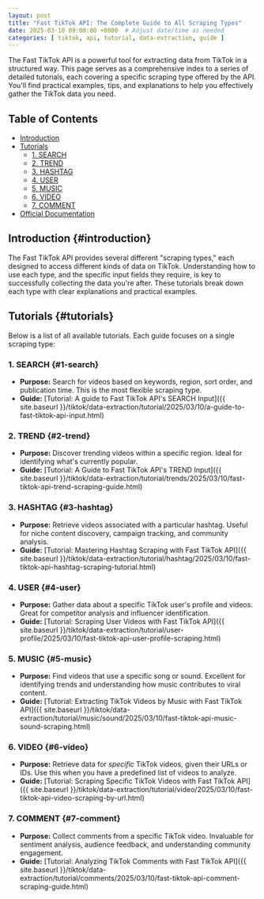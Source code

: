 ```yaml
---
layout: post 
title: "Fast TikTok API: The Complete Guide to All Scraping Types"
date: 2025-03-10 09:00:00 +0000  # Adjust date/time as needed
categories: [ tiktok, api, tutorial, data-extraction, guide ]
---
```


The Fast TikTok API is a powerful tool for extracting data from TikTok in a structured way. This page serves as a
comprehensive index to a series of detailed tutorials, each covering a specific scraping type offered by the API. You'll
find practical examples, tips, and explanations to help you effectively gather the TikTok data you need.

## Table of Contents

* [Introduction](#introduction)
* [Tutorials](#tutorials)
    * [1. SEARCH](#1-search)
    * [2. TREND](#2-trend)
    * [3. HASHTAG](#3-hashtag)
    * [4. USER](#4-user)
    * [5. MUSIC](#5-music)
    * [6. VIDEO](#6-video)
    * [7. COMMENT](#7-comment)
* [Official Documentation](#official-documentation)

## Introduction {#introduction}

The Fast TikTok API provides several different "scraping types," each designed to access different kinds of data on
TikTok. Understanding how to use each type, and the specific input fields they require, is key to successfully
collecting the data you're after. These tutorials break down each type with clear explanations and practical examples.

## Tutorials {#tutorials}

Below is a list of all available tutorials. Each guide focuses on a single scraping type:

### 1. SEARCH {#1-search}

* **Purpose:** Search for videos based on keywords, region, sort order, and publication time. This is the most flexible
  scraping type.
* **Guide:** [Tutorial: A guide to Fast TikTok API's SEARCH Input]({{ site.baseurl
  }}/tiktok/data-extraction/tutorial/2025/03/10/a-guide-to-fast-tiktok-api-input.html)

### 2. TREND {#2-trend}

* **Purpose:** Discover trending videos within a specific region. Ideal for identifying what's currently popular.
* **Guide:** [Tutorial: A Guide to Fast TikTok API's TREND Input]({{ site.baseurl
  }}/tiktok/data-extraction/tutorial/trends/2025/03/10/fast-tiktok-api-trend-scraping-guide.html)

### 3. HASHTAG {#3-hashtag}

* **Purpose:** Retrieve videos associated with a particular hashtag. Useful for niche content discovery, campaign
  tracking, and community analysis.
* **Guide:** [Tutorial: Mastering Hashtag Scraping with Fast TikTok API]({{ site.baseurl
  }}/tiktok/data-extraction/tutorial/hashtag/2025/03/10/fast-tiktok-api-hashtag-scraping-tutorial.html)

### 4. USER {#4-user}

* **Purpose:** Gather data about a specific TikTok user's profile and videos. Great for competitor analysis and
  influencer identification.
* **Guide:** [Tutorial: Scraping User Videos with Fast TikTok API]({{ site.baseurl
  }}/tiktok/data-extraction/tutorial/user-profile/2025/03/10/fast-tiktok-api-user-profile-scraping.html)

### 5. MUSIC {#5-music}

* **Purpose:** Find videos that use a specific song or sound. Excellent for identifying trends and understanding how
  music contributes to viral content.
* **Guide:** [Tutorial: Extracting TikTok Videos by Music with Fast TikTok API]({{ site.baseurl
  }}/tiktok/data-extraction/tutorial/music/sound/2025/03/10/fast-tiktok-api-music-sound-scraping.html)

### 6. VIDEO {#6-video}

* **Purpose:** Retrieve data for *specific* TikTok videos, given their URLs or IDs. Use this when you have a predefined
  list of videos to analyze.
* **Guide:** [Tutorial: Scraping Specific TikTok Videos with Fast TikTok API]({{ site.baseurl
  }}/tiktok/data-extraction/tutorial/video/2025/03/10/fast-tiktok-api-video-scraping-by-url.html)

### 7. COMMENT {#7-comment}

* **Purpose:** Collect comments from a specific TikTok video. Invaluable for sentiment analysis, audience feedback, and
  understanding community engagement.
* **Guide:** [Tutorial: Analyzing TikTok Comments with Fast TikTok API]({{ site.baseurl
  }}/tiktok/data-extraction/tutorial/comments/2025/03/10/fast-tiktok-api-comment-scraping-guide.html)
